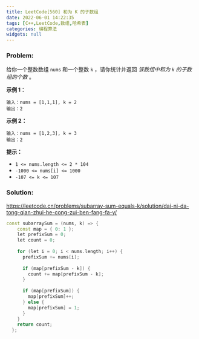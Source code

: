 ```yaml
---
title: LeetCode[560] 和为 K 的子数组
date: 2022-06-01 14:22:35
tags: [C++,LeetCode,数组,哈希表]
categories: 编程算法
widgets: null
---
```


### Problem:

给你一个整数数组 `nums` 和一个整数 `k` ，请你统计并返回 *该数组中和为 `k` 的子数组的个数* 。

 

**示例 1：**

```
输入：nums = [1,1,1], k = 2
输出：2
```

**示例 2：**

```
输入：nums = [1,2,3], k = 3
输出：2
```

 

**提示：**

- `1 <= nums.length <= 2 * 104`
- `-1000 <= nums[i] <= 1000`
- `-107 <= k <= 107`


<!--more-->

### Solution:

https://leetcode.cn/problems/subarray-sum-equals-k/solution/dai-ni-da-tong-qian-zhui-he-cong-zui-ben-fang-fa-y/

```cpp
const subarraySum = (nums, k) => {
    const map = { 0: 1 };
    let prefixSum = 0;
    let count = 0;
  
    for (let i = 0; i < nums.length; i++) {
      prefixSum += nums[i];
  
      if (map[prefixSum - k]) {
        count += map[prefixSum - k];
      }
  
      if (map[prefixSum]) {
        map[prefixSum]++;
      } else {
        map[prefixSum] = 1;
      }
    }
    return count;
  };
```